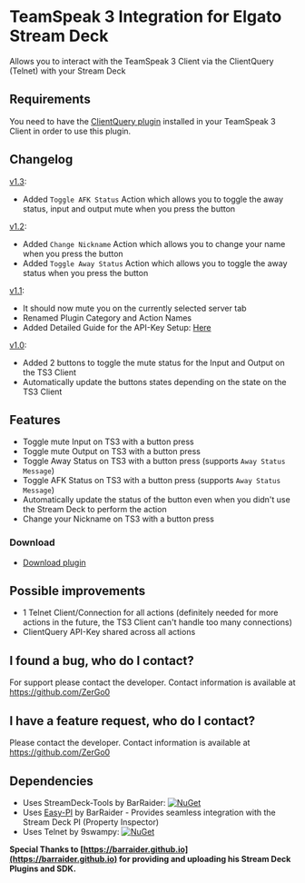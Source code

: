 # TeamSpeak 3 Integration for Elgato Stream Deck

Allows you to interact with the TeamSpeak 3 Client via the ClientQuery (Telnet) with your Stream Deck

## Requirements
You need to have the [ClientQuery plugin](https://www.myteamspeak.com/addons/943dd816-7ef2-48d7-82b8-d60c3b9b10b3) installed in your TeamSpeak 3 Client in order to use this plugin.

## Changelog
[v1.3](https://github.com/ZerGo0/streamdeck-teamspeak3integration/releases/tag/v1.3):
- Added `Toggle AFK Status` Action which allows you to toggle the away status, input and output mute when you press the button

[v1.2](https://github.com/ZerGo0/streamdeck-teamspeak3integration/releases/tag/v1.2):
- Added `Change Nickname` Action which allows you to change your name when you press the button
- Added `Toggle Away Status` Action which allows you to toggle the away status when you press the button

[v1.1](https://github.com/ZerGo0/streamdeck-teamspeak3integration/releases/tag/v1.1):
- It should now mute you on the currently selected server tab
- Renamed Plugin Category and Action Names
- Added Detailed Guide for the API-Key Setup: [Here](https://github.com/ZerGo0/streamdeck-teamspeak3integration/blob/master/Docs/API%20Key%20Guide.md)

[v1.0](https://github.com/ZerGo0/streamdeck-teamspeak3integration/releases/tag/v1.0):
- Added 2 buttons to toggle the mute status for the Input and Output on the TS3 Client
- Automatically update the buttons states depending on the state on the TS3 Client

## Features
- Toggle mute Input on TS3 with a button press
- Toggle mute Output on TS3 with a button press
- Toggle Away Status on TS3 with a button press (supports `Away Status Message`)
- Toggle AFK Status on TS3 with a button press (supports `Away Status Message`)
- Automatically update the status of the button even when you didn't use the Stream Deck to perform the action
- Change your Nickname on TS3 with a button press

### Download

* [Download plugin](https://github.com/ZerGo0/streamdeck-teamspeak3integration/releases/)

## Possible improvements
- 1 Telnet Client/Connection for all actions (definitely needed for more actions in the future, the TS3 Client can't handle too many connections)
- ClientQuery API-Key shared across all actions

## I found a bug, who do I contact?
For support please contact the developer. Contact information is available at <https://github.com/ZerGo0>

## I have a feature request, who do I contact?
Please contact the developer. Contact information is available at <https://github.com/ZerGo0>

## Dependencies
* Uses StreamDeck-Tools by BarRaider: [![NuGet](https://img.shields.io/nuget/v/streamdeck-tools.svg?style=flat)](https://www.nuget.org/packages/streamdeck-tools)
* Uses [Easy-PI](https://github.com/BarRaider/streamdeck-easypi) by BarRaider - Provides seamless integration with the Stream Deck PI (Property Inspector)
* Uses Telnet by 9swampy: [![NuGet](https://img.shields.io/nuget/v/Telnet.svg?style=flat)](https://www.nuget.org/packages/Telnet)

**Special Thanks to [https://barraider.github.io](https://barraider.github.io) for providing and uploading his Stream Deck Plugins and SDK.**